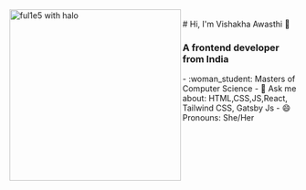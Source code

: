 <img src="https://i.imgur.com/68mbMBg.gif" align="left" width="300" alt="ful1e5 with halo"/>
<br />
# Hi, I'm Vishakha Awasthi 👋
<h3 align="left">A frontend developer from India</h3>
- :woman_student: Masters of Computer Science
- 💬 Ask me about:  HTML,CSS,JS,React, Tailwind CSS, Gatsby Js
- 😄 Pronouns: She/Her
<br />
